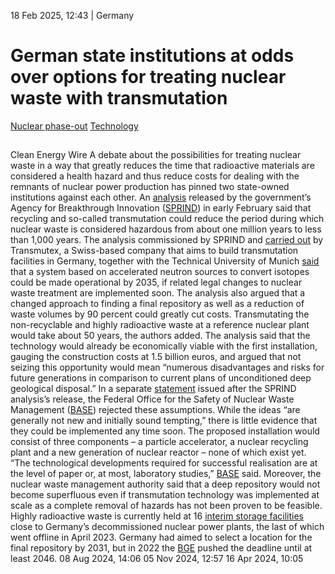 18 Feb 2025, 12:43
| 
Germany
# German state institutions at odds over options for treating nuclear waste with transmutation
[Nuclear phase-out](https://www.cleanenergywire.org/topics/Nuclear+phase-out) [Technology](https://www.cleanenergywire.org/topics/Technology)
## 
Clean Energy Wire
A debate about the possibilities for treating nuclear waste in a way that greatly reduces the time that radioactive materials are considered a health hazard and thus reduce costs for dealing with the remnants of nuclear power production has pinned two state-owned institutions against each other.
An [analysis](https://cms.system.sprind.org/uploads/SPRIND_Studie_Beschleunigergetriebene_Neutronenquelle_d8cde0cf9d.pdf) released by the government’s Agency for Breakthrough Innovation ([SPRIND](https://www.sprind.org/en)) in early February said that recycling and so-called transmutation could reduce the period during which nuclear waste is considered hazardous from about one million years to less than 1,000 years. The analysis commissioned by SPRIND and [carried out](https://93cb713b-6ee4-4870-83ca-c912ee2ebf14.usrfiles.com/ugd/93cb71_4e7950a3ac4045879ecd634ce799409d.pdf) by Transmutex, a Swiss-based company that aims to build transmutation facilities in Germany, together with the Technical University of Munich [said](https://sprind.org/magazin/sprind-und-transmutex) that a system based on accelerated neutron sources to convert isotopes could be made operational by 2035, if related legal changes to nuclear waste treatment are implemented soon. The analysis also argued that a changed approach to finding a final repository as well as a reduction of waste volumes by 90 percent could greatly cut costs.
Transmutating the non-recyclable and highly radioactive waste at a reference nuclear plant would take about 50 years, the authors added. The analysis said that the technology would already be economically viable with the first installation, gauging the construction costs at 1.5 billion euros, and argued that not seizing this opportunity would mean “numerous disadvantages and risks for future generations in comparison to current plans of unconditioned deep geological disposal.”
In a separate [statement](https://www.base.bund.de/shareddocs/kurzmeldungen/de/2025/stellungnahme-transmutation.html) issued after the SPRIND analysis’s release, the Federal Office for the Safety of Nuclear Waste Management ([BASE](https://www.cleanenergywire.org/experts/base-federal-office-safety-nuclear-waste-management)) rejected these assumptions. While the ideas “are generally not new and initially sound tempting,” there is little evidence that they could be implemented any time soon. The proposed installation would consist of three components – a particle accelerator, a nuclear recycling plant and a new generation of nuclear reactor – none of which exist yet. “The technological developments required for successful realisation are at the level of paper or, at most, laboratory studies,” [BASE](https://www.cleanenergywire.org/experts/base-federal-office-safety-nuclear-waste-management) said. Moreover, the nuclear waste management authority said that a deep repository would not become superfluous even if transmutation technology was implemented at scale as a complete removal of hazards has not been proven to be feasible.
Highly radioactive waste is currently held at 16 [interim storage facilities](https://www.cleanenergywire.org/news/ngos-call-more-secure-interim-storage-facilities-germanys-nuclear-waste) close to Germany’s decommissioned nuclear power plants, the last of which went offline in April 2023. Germany had aimed to select a location for the final repository by 2031, but in 2022 the [BGE](https://www.cleanenergywire.org/experts/bge-federal-company-radioactive-waste-disposal) pushed the deadline until at least 2046.
08 Aug 2024, 14:06
05 Nov 2024, 12:57
16 Apr 2024, 10:05